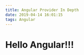 ```yaml
---
title: Angular Provider In Depth
date: 2019-04-14 16:01:15
tags: Angular
---
```


<h1>Hello Angular!!!</h1>
